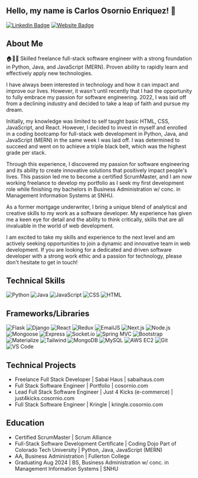 ## Hello, my name is Carlos Osornio Enriquez! 👋
  
[![Linkedin Badge](https://img.shields.io/badge/-Carlos%20Osornio%20Enriquez-blue?style=flat&logo=Linkedin&logoColor=white&link=https://www.linkedin.com/in/carlos-osornio/)](https://www.linkedin.com/in/carlos-osornio/)
[![Website Badge](https://img.shields.io/badge/-cosornio.com-47CCCC?style=flat&logo=Google-Chrome&logoColor=white&link=https://cosornio.com)](https://cosornio.com)
      
## About Me      
 
🏠👨‍💻 Skilled freelance full-stack software engineer with a strong foundation in Python, Java, and JavaScript (MERN). Proven ability to rapidly learn and effectively apply new technologies.

I have always been interested in technology and how it can impact and improve our lives. However, it wasn't until recently that I had the opportunity to fully embrace my passion for software engineering. 2022, I was laid off from a declining industry and decided to take a leap of faith and pursue my dream.

Initially, my knowledge was limited to self taught basic HTML, CSS, JavaScript, and React. However, I decided to invest in myself and enrolled in a coding bootcamp for full-stack web development in Python, Java, and JavaScript (MERN) in the same week I was laid off. I was determined to succeed and went on to achieve a triple black belt, which was the highest grade per stack.

Through this experience, I discovered my passion for software engineering and its ability to create innovative solutions that positively impact people's lives. This passion led me to become a certified ScrumMaster, and I am now working freelance to develop my portfolio as I seek my first development role while finishing my bachelors in Business Administration w/ conc. in Management Information Systems at SNHU. 
 
As a former mortgage underwriter, I bring a unique blend of analytical and creative skills to my work as a software developer. My experience has given me a keen eye for detail and the ability to think critically, skills that are all invaluable in the world of web development.

I am excited to take my skills and experience to the next level and am actively seeking opportunities to join a dynamic and innovative team in web development. If you are looking for a dedicated and driven software developer with a strong work ethic and a passion for technology, please don't hesitate to get in touch!

## Technical Skills

![Python](https://img.shields.io/badge/Python-3776AB?style=for-the-badge&logo=python&logoColor=white)
![Java](https://img.shields.io/badge/Java-007396?style=for-the-badge&logo=java&logoColor=white)
![JavaScript](https://img.shields.io/badge/JavaScript-F7DF1E?style=for-the-badge&logo=javascript&logoColor=black)
![CSS](https://img.shields.io/badge/CSS-1572B6?style=for-the-badge&logo=css3&logoColor=white)
![HTML](https://img.shields.io/badge/HTML-E34F26?style=for-the-badge&logo=html5&logoColor=white)

## Frameworks/Libraries 

![Flask](https://img.shields.io/badge/Flask-000000?style=for-the-badge&logo=flask&logoColor=white)
![Django](https://img.shields.io/badge/Django-092E20?style=for-the-badge&logo=django&logoColor=white)
![React](https://img.shields.io/badge/React-61DAFB?style=for-the-badge&logo=react&logoColor=black)
![Redux](https://img.shields.io/badge/Redux-764ABC?style=for-the-badge&logo=redux&logoColor=white)
![EmailJS](https://img.shields.io/badge/EmailJS-4885ED?style=for-the-badge&logo=emailjs&logoColor=white)
![Next.js](https://img.shields.io/badge/Next.js-000000?style=for-the-badge&logo=nextdotjs&logoColor=white)
![Node.js](https://img.shields.io/badge/Node.js-339933?style=for-the-badge&logo=nodedotjs&logoColor=white)
![Mongoose](https://img.shields.io/badge/Mongoose-880000?style=for-the-badge&logo=mongoose&logoColor=white)
![Express](https://img.shields.io/badge/Express-000000?style=for-the-badge&logo=express&logoColor=white)
![Socket.io](https://img.shields.io/badge/Socket.io-010101?style=for-the-badge&logo=socketdotio&logoColor=white)
![Spring MVC](https://img.shields.io/badge/Spring_MVC-6DB33F?style=for-the-badge&logo=spring&logoColor=white)
![Bootstrap](https://img.shields.io/badge/Bootstrap-563D7C?style=for-the-badge&logo=bootstrap&logoColor=white)
![Materialize](https://img.shields.io/badge/Materialize-EE6E73?style=for-the-badge&logo=materialize&logoColor=white)
![Tailwind](https://img.shields.io/badge/Tailwind_CSS-38B2AC?style=for-the-badge&logo=tailwind-css&logoColor=white)
![MongoDB](https://img.shields.io/badge/-MongoDB-47A248?style=flat-square&logo=MongoDB&logoColor=white)
![MySQL](https://img.shields.io/badge/-MySQL-4479A1?style=flat-square&logo=MySQL&logoColor=white)
![AWS EC2](https://img.shields.io/badge/-AWS%20EC2-232F3E?style=flat-square&logo=Amazon-AWS&logoColor=white)
![Git](https://img.shields.io/badge/-Git-F05032?style=flat-square&logo=Git&logoColor=white)
![VS Code](https://img.shields.io/badge/-VS%20Code-007ACC?style=flat-square&logo=Visual-Studio-Code&logoColor=white)


## Technical Projects

- Freelance Full Stack Developer | Sabai Haus | sabaihaus.com
- Full Stack Software Engineer | Portfolio | cosornio.com
- Lead Full Stack Software Engineer | Just 4 Kicks (e-commerce) | just4kicks.cosornio.com
- Full Stack Software Engineer | Kringle | kringle.cosornio.com

## Education

- Certified ScrumMaster | Scrum Alliance
- Full-Stack Software Development Certificate | Coding Dojo Part of Colorado Tech University | Python, Java, JavaScript (MERN)
- AA, Business Administration | Fullerton College
- Graduating Aug 2024 | BS, Business Administration w/ conc. in Management Information Systems | SNHU